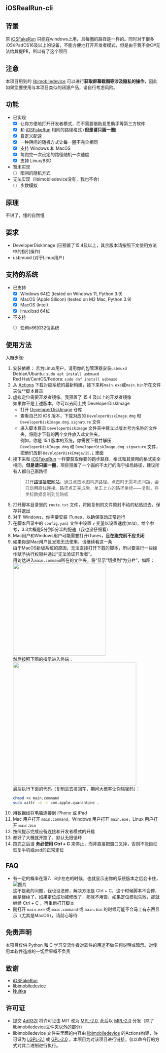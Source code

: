 iOSRealRun-cli
---

## 背景
原 [iOSFakeRun](https://github.com/Mythologyli/iOSFakeRun) 只能在windows上用，且每圈的路径是一样的。同时对于很多iOS/iPadOS16及以上的设备，不能方便地打开开发者模式，但是由于我不会C#无法给其提PR，所以有了这个项目  

## 注意
本项目用到的 [libimobiledevice](https://github.com/libimobiledevice/libimobiledevice) 可以进行**获取屏幕截图等涉及隐私的操作**，因此如果您要使用与本项目类似的闭源产品，请自行考虑风险。  

## 功能
- 已实现
  - [x] 让你方便地打开开发者模式，而不需要借助爱思助手等第三方软件  
  - [x] 和 [iOSFakeRun](https://github.com/Mythologyli/iOSFakeRun) 相同的路径格式 (**但是请只画一圈**)  
  - [x] 自定义配速  
  - [x] 一种阴间的随机方式让每一圈不完全相同  
  - [x] 支持 Windows 和 MacOS  
  - [x] 每跑完一次设定的路径随机一次速度  
  - [x] 支持 Linux/BSD  
- 暂未实现
  - [ ] 阳间的随机方式  
- 无法实现（libimobiledevice没有，我也不会）
  - [ ] 步数模拟  

## 原理
不讲了，懂的自然懂

## 要求
- DeveloperDiskImage (已预置了15.4及以上，其余版本请按照下文使用方法中的指引操作)  
- usbmuxd (对于Linux用户)  

## 支持的系统
- 已支持
  - [x] Windows 64位 (tested on Windows 11, Python 3.9)  
  - [x] MacOS (Apple Silicon) (tested on M2 Mac, Python 3.9) 
  - [x] MacOS (Intel)  
  - [x] linux/bsd 64位 
- 不支持
  - [ ] 任何x86的32位系统


## 使用方法
  大概步骤:  
  1. 安装依赖：
     若为Linux用户，请用你的包管理器安装`usbmuxd`  
     Debian/Ubuntu: `sudo apt install usbmuxd`  
     Red Hat/CentOS/Fedora: `sudo dnf install usbmuxd`  
  2. 从 [Actions](https://github.com/iOSRealRun-cli/iOSRealRun-cli/actions) 下载对应系统的最新构建，接下来称`main.exe`或`main.bin`所在文件夹位**脚本目录  
  3. 虚拟定位需要开发者镜像。我预置了 15.4 及以上的开发者镜像  
     如果你不是上述版本，你可以去网上找 DeveloperDiskImage  
     - 打开 [DeveloperDiskImage](https://github.com/mspvirajpatel/Xcode_Developer_Disk_Images/releases) 仓库  
     - 查看自己的 iOS 版本，下载对应的 `DeveloperDiskImage.dmg` 和 `DeveloperDiskImage.dmg.signature` 文件  
     - 进入脚本目录 `DeveloperDiskImage` 文件夹中建立以版本号为名称的文件夹，将刚才下载的两个文件放入此文件夹。  
       例如，你是 15.1 版本的系统，你需要下载并解压 `DeveloperDiskImage.dmg` 和 `DeveloperDiskImage.dmg.signature` 文件，把他们放到 `DeveloperDiskImage/15.1` 里面  
  4. 接下来和 [iOSFakeRun](https://github.com/Mythologyli/iOSFakeRun) 一样要获取你要的跑步路径，格式和其使用的格式完全相同，**但是请只画一圈**，项目预置了一个画的不太行的海宁操场路径，建议所有人都自己画路径  
     > 打开[路径拾取网站](https://fakerun.myth.cx/)。通过点击地图构造路径。点击时无需考虑间距，会自动用直线连接。路径点击完成后，单击上方的路径坐标——复制，将坐标数据复制到剪贴板  
  5. 打开脚本目录里的 `route.txt` 文件，将刚复制的文件原封不动的粘贴进去，保存并退出  
  6. 对于 Windows，你需要安装 iTunes，以确保驱动正常运行  
  7. 在脚本目录中的 `config.yaml` 文件中设置 `v` 变量以设置速度(m/s)，给个参考，3.3大概是5分到5分半的配速（我也没仔细看）  
  8. Mac用户和Windows用户可能需要打开iTunes，**且在跑完前不应关闭**  
  9. 如果你是Mac用户且发现无法使用，请继续看这一条  
     由于MacOS新版系统的原因，无法直接打开下载的脚本，所以要进行一些操作赋予执行权限并通过“无法验证开发者”。  
     用访达进入`main.command`所在的文件夹，将“显示”切换到“为分栏”，如图：  
     <img src="https://user-images.githubusercontent.com/61449208/225846688-24037489-8b37-4336-96a6-32d7e33260f9.png" width="300rem">  
     然后按照下图的指示进入终端：  
     <img src="https://user-images.githubusercontent.com/61449208/225847449-68fb2f93-a91d-4899-b4e9-05e7d0874a10.png" width="400rem">  
     最后执行下面的代码（复制进去按回车，期间大概率让你输密码）：
     ```bash
     chmod +x main.command
     sudo xattr -d -r com.apple.quarantine .
     ```
  10. 用数据线将电脑连接到 iPhone 或 iPad  
  11. Mac 用户打开 `main.command`，Windows 用户打开 `main.exe`，Linux 用户打开 `main.bin`  
  12. 按照提示完成设备连接和开发者模式的开启  
  13. 都好了大概就开跑了，默认无限循环  
  14. 跑完之后请 **务必使用 Ctrl + C** 来停止，而非直接把窗口叉掉，否则不能自动恢复手机或pad的正常定位  

## FAQ
- 有一定的概率在第7、8步左右的时候，也就显示出你的系统版本之后会卡住，  
  ![图片](https://user-images.githubusercontent.com/61449208/222521731-fa7947f6-174b-46ab-8b8a-871aac7f6e5b.png)  
  这不是我的问题，我也没法修，解决方法是 Ctrl + C，这个时候脚本不会停，而是继续了，如果定位成功被修改了，那就不用管，如果定位模拟失败，那就继续 Ctrl + C ，再重新打开脚本  
- 刚打开 `main.exe` 或 `main.command` 或 `main.bin` 的时候可能不会马上有东西显示（尤其是MacOS），请耐心等待  

## 免责声明
本项目仅供 Python 和 C 学习交流作者对软件的用途不做任何说明或暗示。对使用本软件造成的一切后果概不负责  

## 致谢
- [iOSFakeRun](https://github.com/Mythologyli/iOSFakeRun)  
- [libimobiledevice](https://github.com/libimobiledevice/libimobiledevice)  
- [Nuitka](https://github.com/Nuitka/Nuitka)  

## 许可证
- 提交 [4d932f](https://github.com/iOSRealRun-cli/iOSRealRun-cli/commit/4d932f7b1a8b83a5b3baca8a19d45f8949fd1fe2) 将许可证由 MIT 改为 [MPL-2.0](https://github.com/iOSRealRun-cli/iOSRealRun-cli/blob/main/LICENSE), 此后以 [MPL-2.0](https://github.com/iOSRealRun-cli/iOSRealRun-cli/blob/main/LICENSE) 分发（除了libimobiledevice文件夹以外的部分）  
- libimobiledevice 文件夹里面的内容由 [libimobiledevice](https://github.com/libimobiledevice/libimobiledevice) 的Actions构建，许可证为 [LGPL-2.1](https://github.com/libimobiledevice/libimobiledevice/blob/master/COPYING.LESSER) 或 [GPL-2.0](https://github.com/libimobiledevice/libimobiledevice/blob/master/COPYING) ，本项目为对该项目进行链接，仅以命令行的方式对其二进制进行执行。    
